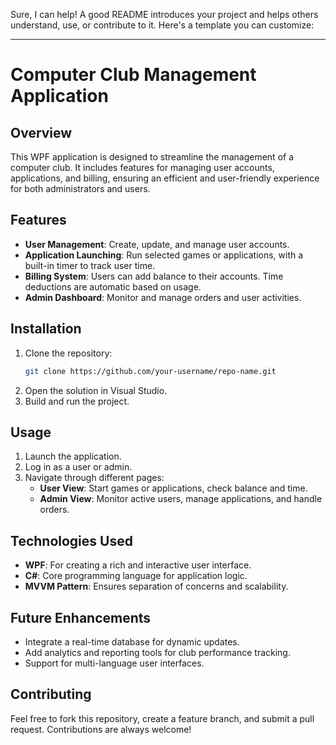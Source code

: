 Sure, I can help! A good README introduces your project and helps others understand, use, or contribute to it. Here's a template you can customize:  

---

# Computer Club Management Application  

## Overview  
This WPF application is designed to streamline the management of a computer club. It includes features for managing user accounts, applications, and billing, ensuring an efficient and user-friendly experience for both administrators and users.  

## Features  
- **User Management**: Create, update, and manage user accounts.  
- **Application Launching**: Run selected games or applications, with a built-in timer to track user time.  
- **Billing System**: Users can add balance to their accounts. Time deductions are automatic based on usage.  
- **Admin Dashboard**: Monitor and manage orders and user activities.  

## Installation  
1. Clone the repository:  
   ```bash  
   git clone https://github.com/your-username/repo-name.git  
   ```  
2. Open the solution in Visual Studio.  
3. Build and run the project.  

## Usage  
1. Launch the application.  
2. Log in as a user or admin.  
3. Navigate through different pages:  
   - **User View**: Start games or applications, check balance and time.  
   - **Admin View**: Monitor active users, manage applications, and handle orders.  

## Technologies Used  
- **WPF**: For creating a rich and interactive user interface.  
- **C#**: Core programming language for application logic.  
- **MVVM Pattern**: Ensures separation of concerns and scalability.  

## Future Enhancements  
- Integrate a real-time database for dynamic updates.  
- Add analytics and reporting tools for club performance tracking.  
- Support for multi-language user interfaces.  

## Contributing  
Feel free to fork this repository, create a feature branch, and submit a pull request. Contributions are always welcome!  
